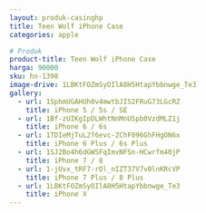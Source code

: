 ```yaml
---
layout: produk-casinghp
title: Teen Wolf iPhone Case
categories: apple

# Produk
product-title: Teen Wolf iPhone Case
harga: 90000
sku: hn-1398
image-drive: 1LBKtFOZmSyOIlA8H5HtapYbbnwge_Te3
gallery:
  - url: 1SphmUGAHUh0v4mwtbJIS2FRuG73LGcRZ
    title: iPhone 5 / 5s / SE
  - url: 1Bf-zUIKgIpDLWhtNnMnUSpb0VzdMLZ1j
    title: iPhone 6 / 6s
  - url: 1TDIeMjTuL2f6evc-ZChF096GhFHgON6x
    title: iPhone 6 Plus / 6s Plus
  - url: 1SJ2Bo4h6dGWSFqImvNFSn-HCwrfm40jP
    title: iPhone 7 / 8
  - url: 1-jUvx_tRF7-rOl_nIZT37V7v0lnKRcVP
    title: iPhone 7 Plus / 8 Plus
  - url: 1LBKtFOZmSyOIlA8H5HtapYbbnwge_Te3
    title: iPhone X
---
```


